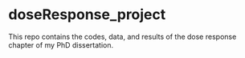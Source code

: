 # doseResponse_project
This repo contains the codes, data, and results of the dose response chapter of my PhD dissertation.
